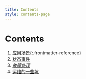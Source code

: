 ```yaml
---
title: Contents
style: contents-page
---
```


# Contents

1.  [应用场景](01-changjing.html#zookeeper应用场景){:.frontmatter-reference}
1.  [状态事件](03-status.html#状态事件)
1.  [*故障处理*](02-error.html#故障处理)
1.  [运维的一些坑](04-operation.html#运维的一些坑)